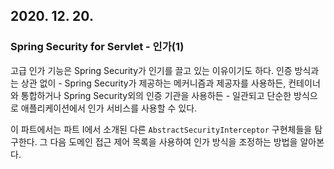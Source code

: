 ## 2020. 12. 20.

### Spring Security for Servlet - 인가(1)

고급 인가 기능은  Spring Security가 인기를 끌고 있는 이유이기도 하다. 인증 방식과는 상관 없이 - Spring Security가 제공하는 메커니즘과 제공자를 사용하든, 컨테이너와 통합하거나  Spring Security외의 인증 기관을 사용하든 - 일관되고 단순한 방식으로 애플리케이션에서 인가 서비스를 사용할 수 있다.

이 파트에서는 파트 I에서 소개된 다른 `AbstractSecurityInterceptor` 구현체들을 탐구한다. 그 다음 도메인 접근 제어 목록을 사용하여 인가 방식을 조정하는 방법을 알아본다.

